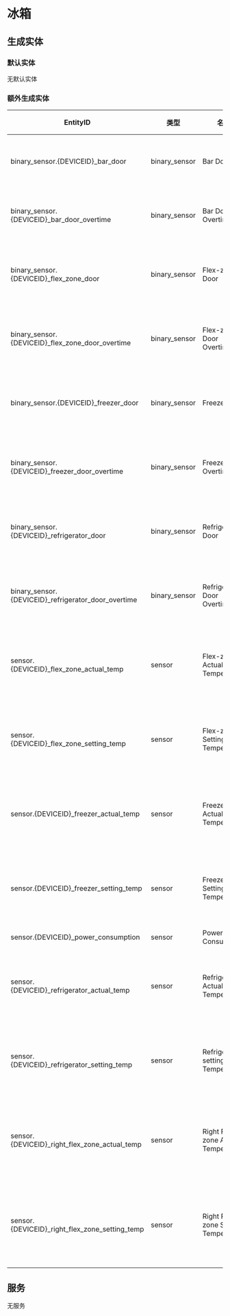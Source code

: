# 冰箱

## 生成实体
### 默认实体
无默认实体

### 额外生成实体

EntityID | 类型 | 名称 | 描述
--- | --- | --- | --- 
binary_sensor.{DEVICEID}_bar_door | binary_sensor | Bar Door | 吧台门状态
binary_sensor.{DEVICEID}_bar_door_overtime | binary_sensor | Bar Door Overtime | 吧台门超时
binary_sensor.{DEVICEID}_flex_zone_door | binary_sensor | Flex-zone Door | 变温区门状态
binary_sensor.{DEVICEID}_flex_zone_door_overtime | binary_sensor | Flex-zone Door Overtime | 变温区门超时
binary_sensor.{DEVICEID}_freezer_door | binary_sensor | Freezer Door | 冷冻室门状态
binary_sensor.{DEVICEID}_freezer_door_overtime | binary_sensor | Freezer Door Overtime | 冷冻室门超时
binary_sensor.{DEVICEID}_refrigerator_door | binary_sensor | Refrigerator Door | 冷藏室门状态
binary_sensor.{DEVICEID}_refrigerator_door_overtime | binary_sensor | Refrigerator Door Overtime | 冷藏室门超时
sensor.{DEVICEID}_flex_zone_actual_temp | sensor | Flex-zone Actual Temperature | 变温区实际温度
sensor.{DEVICEID}_flex_zone_setting_temp | sensor | Flex-zone Setting Temperature | 变温区设置温度
sensor.{DEVICEID}_freezer_actual_temp | sensor | Freezer Actual Temperature | 冷冻室实际温度
sensor.{DEVICEID}_freezer_setting_temp | sensor | Freezer Setting Temperature | 冷冻室设置温度
sensor.{DEVICEID}_power_consumption | sensor | Power Consumption | 能耗
sensor.{DEVICEID}_refrigerator_actual_temp | sensor | Refrigerator Actual Temperature | 冷藏室实际温度
sensor.{DEVICEID}_refrigerator_setting_temp | sensor | Refrigerator setting Temperature | 冷藏室设置温度
sensor.{DEVICEID}_right_flex_zone_actual_temp | sensor | Right Flex-zone Actual Temperature | 右变温区实际温度
sensor.{DEVICEID}_right_flex_zone_setting_temp | sensor | Right Flex-zone Setting Temperature | 右变温区设置温度

## 服务
无服务